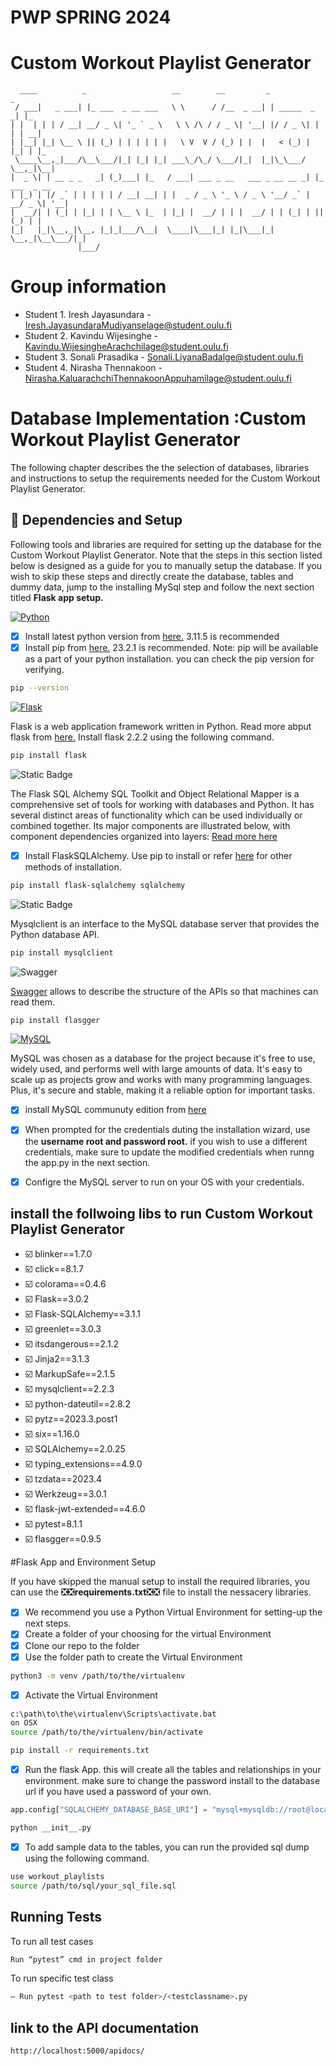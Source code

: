 
# PWP SPRING 2024
# Custom Workout Playlist Generator
```
  ____          _                   __        __         _               _        
 / ___|   _ ___| |_ ___  _ __ ___   \ \      / /__  _ __| | _____  _   _| |_      
| |  | | | / __| __/ _ \| '_ ` _ \   \ \ /\ / / _ \| '__| |/ / _ \| | | | __|     
| |__| |_| \__ \ || (_) | | | | | |   \ V  V / (_) | |  |   < (_) | |_| | |_      
 \____\__,_|___/\__\___/|_| |_| |_| ___\_/\_/ \___/|_|  |_|\_\___/ \__,_|\__|     
|  _ \| | __ _ _   _| (_)___| |_   / ___| ___ _ __   ___ _ __ __ _| |_ ___  _ __  
| |_) | |/ _` | | | | | / __| __| | |  _ / _ \ '_ \ / _ \ '__/ _` | __/ _ \| '__| 
|  __/| | (_| | |_| | | \__ \ |_  | |_| |  __/ | | |  __/ | | (_| | || (_) | |    
|_|   |_|\__,_|\__, |_|_|___/\__|  \____|\___|_| |_|\___|_|  \__,_|\__\___/|_|    
               |___/                                                                
```
# Group information
* Student 1. Iresh Jayasundara - Iresh.JayasundaraMudiyanselage@student.oulu.fi
* Student 2. Kavindu Wijesinghe - Kavindu.WijesingheArachchilage@student.oulu.fi
* Student 3. Sonali Prasadika - Sonali.LiyanaBadalge@student.oulu.fi
* Student 4. Nirasha Thennakoon - Nirasha.KaluarachchiThennakoonAppuhamilage@student.oulu.fi

# Database Implementation :Custom Workout Playlist Generator
The following chapter describes the the selection of databases, libraries and instructions to setup the requirements needed for the Custom Workout Playlist Generator. 

## 🔗 Dependencies and Setup

Following tools and libraries are required for setting up the database for the Custom Workout Playlist Generator. Note that the steps in this section listed below is designed as a guide for you to manually setup the database. If you wish to skip these steps and directly create the database, tables and dummy data, jump to the installing MySql step and follow the next section titled **Flask app setup.** 

[![Python](https://img.shields.io/badge/Python-FFD43B?style=for-the-badge&logo=python&logoColor=blue)](https://www.python.org)

- [x]  Install latest python version from [here.](https://www.python.org) 3.11.5 is recommended 
- [x]  Install pip from [here.](https://pip.pypa.io/en/stable/installation/) 23.2.1 is recommended.
Note: pip will be available as a part of your python installation. you can check the pip version for verifying.
```bash
pip --version
```
[![Flask](https://img.shields.io/badge/Flask-000000?style=for-the-badge&logo=flask&logoColor=white)](https://flask.palletsprojects.com/en/3.0.x/)

Flask is a web application framework written in Python. Read more abput flask from [here.](https://flask.palletsprojects.com/en/3.0.x/) Install flask 2.2.2 using the following command.
```bash
pip install flask
```


![Static Badge](https://img.shields.io/badge/SQLAlchemy--00353fe)

The Flask SQL Alchemy SQL Toolkit and Object Relational Mapper is a comprehensive set of tools for working with databases and Python. It has several distinct areas of functionality which can be used individually or combined together. Its major components are illustrated below, with component dependencies organized into layers: [Read more here](https://docs.sqlalchemy.org/en/20/intro.html)

- [x]  Install FlaskSQLAlchemy. Use pip to install or refer [here](https://docs.sqlalchemy.org/en/20/intro.html#installation) for other methods of installation.
```bash
pip install flask-sqlalchemy sqlalchemy
```
![Static Badge](https://img.shields.io/badge/mysqlclient-2299ff)

Mysqlclient is an interface to the MySQL database server that provides the Python database API.

```bash
pip install mysqlclient
```

![Swagger](https://img.shields.io/badge/-Swagger-%23Clojure?style=for-the-badge&logo=swagger&logoColor=white)

[Swagger](https://swagger.io/docs/specification/2-0/what-is-swagger/) allows to describe the structure of the APIs so that machines can read them.

```bash
pip install flasgger
```
[![MySQL](https://img.shields.io/badge/MySQL-005C84?style=for-the-badge&logo=mysql&logoColor=white)](https://www.mysql.com/downloads/)

MySQL was chosen as a database for the project because it's free to use, widely used, and performs well with large amounts of data. It's easy to scale up as projects grow and works with many programming languages. Plus, it's secure and stable, making it a reliable option for important tasks.

- [x]  install MySQL communuty edition from [here](https://www.mysql.com/products/community/)
- [x]  When prompted for the credentials duting the installation wizard, use the **username root  and password root.** if you wish to use a different credentials, make sure to update the modified credentials when runng the app.py in the next section. 
- [x]  Configre the MySQL server to run on your OS with your credentials.



## install the follwoing libs to run Custom Workout Playlist Generator
- ☑️ blinker==1.7.0
- ☑️ click==8.1.7
- ☑️ colorama==0.4.6
- ☑️ Flask==3.0.2
- ☑️ Flask-SQLAlchemy==3.1.1
- ☑️ greenlet==3.0.3
- ☑️ itsdangerous==2.1.2
- ☑️ Jinja2==3.1.3
- ☑️ MarkupSafe==2.1.5
- ☑️ mysqlclient==2.2.3
- ☑️ python-dateutil==2.8.2
- ☑️ pytz==2023.3.post1
- ☑️ six==1.16.0
- ☑️ SQLAlchemy==2.0.25
- ☑️ typing_extensions==4.9.0
- ☑️ tzdata==2023.4
- ☑️ Werkzeug==3.0.1
- ☑️ flask-jwt-extended==4.6.0
- ☑️ pytest=8.1.1
- ☑️ flasgger==0.9.5

#Flask App and Environment Setup

If you have skipped the manual setup to install the required libraries, you can use the ❎❎**requirements.txt**❎❎ file to install the nessacery libraries. 

- [x]  We recommend you use a Python Virtual Environment for setting-up the next steps.
- [x]  Create a folder of your choosing for the virtual Environment
- [x]  Clone our repo to the folder
- [x]  Use the folder path to create the Virtual Environment
```bash
python3 -m venv /path/to/the/virtualenv
```
- [x]  Activate the Virtual Environment

```bash
c:\path\to\the\virtualenv\Scripts\activate.bat
on OSX
source /path/to/the/virtualenv/bin/activate
```
```bash
pip install -r requirements.txt
```
- [x]  Run the flask App. this will create all the tables and relationships in your environment. make sure to change the password install to the database url if you have used a password of your own.
```python
app.config["SQLALCHEMY_DATABASE_BASE_URI"] = "mysql+mysqldb://root@localhost/"
```
```bash
python __init__.py
```
- [x] To add sample data to the tables, you can run the provided sql dump using the following command.

```bash
use workout_playlists
source /path/to/sql/your_sql_file.sql
```
## Running Tests

To run all test cases 

```bash
Run “pytest” cmd in project folder
```

To run specific test class 
```bash
– Run pytest <path to test folder>/<testclassname>.py
```
## link to the API documentation

```bash
http://localhost:5000/apidocs/
```
